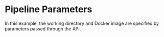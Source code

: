 # Pipeline Parameters

In this example, the working directory and Docker image are specified by parameters passed through the API.

